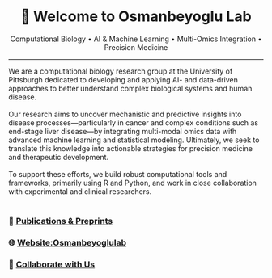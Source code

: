 
<h1 align="center"> 👋 Welcome to Osmanbeyoglu Lab</h1>
<p align="center">
  Computational Biology • AI & Machine Learning • Multi-Omics Integration • Precision Medicine
</p>
<hr style="border: 0; border-top: 0.5px solid #ccc; margin: 10px 0;">


We are a computational biology research group at the University of Pittsburgh dedicated to developing and applying AI- and data-driven approaches to better understand complex biological systems and human disease.<br><br>
Our research aims to uncover mechanistic and predictive insights into disease processes—particularly in cancer and complex conditions such as end-stage liver disease—by integrating multi-modal omics data with advanced machine learning and statistical modeling. Ultimately, we seek to translate this knowledge into actionable strategies for precision medicine and therapeutic development.<br><br>
To support these efforts, we build robust computational tools and frameworks, primarily using R and Python, and work in close collaboration with experimental and clinical researchers.<br><br>




### 📄 [Publications & Preprints](https://www.osmanbeyoglulab.com/publications)





### 🌐 [Website:Osmanbeyoglulab](https://osmanbeyoglulab.com)  




### 🤝 [Collaborate with Us](mailto:osmanbeyogluhu@pitt.edu)





